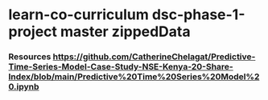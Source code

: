 # learn-co-curriculum dsc-phase-1-project master zippedData
### Resources https://github.com/CatherineChelagat/Predictive-Time-Series-Model-Case-Study-NSE-Kenya-20-Share-Index/blob/main/Predictive%20Time%20Series%20Model%20.ipynb
